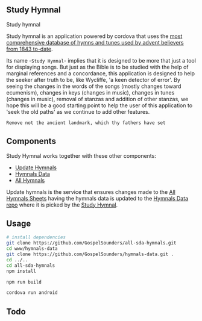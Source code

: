 ## Study Hymnal
Study hymnal 



Study hymnal is an application powered by cordova that uses the [most comprehensive database of hymns and tunes used by advent believers from 1843 to-date](https://github.com/GospelSounders/hymnals-data).

Its name -`Study Hymnal`- implies that it is designed to be more that just a tool for displaying songs. But just as the Bible is to be studied with the help of marginal references and a concordance, this application is designed to help the seeker after truth to be, like Wycliffe, 'a keen detector of error'. By seeing the changes in the words of the songs (mostly changes toward ecumenism), changes in keys (changes in music), changes in tunes (changes in music), removal of stanzas and addition of other stanzas, we hope this will be a good starting point to help the user of this application to 'seek the old paths' as we continue to add other features. 

`Remove not the ancient landmark, which thy fathers have set`


## Components
Study Hymnal works together with these other components:

  - [Update Hymnals](https://github.com/GospelSounders/updatehymnals)
  - [Hymnals Data](https://github.com/GospelSounders/hymnals-data)
  - [All Hymnals](https://docs.google.com/spreadsheets/d/16-cSCawG9fX__QXLWnPyC9-tBUDW2lW7lLhm5UfpEtI/edit?usp=sharing)

Update hymnals is the service that ensures changes made to the [All Hymnals Sheets](https://docs.google.com/spreadsheets/d/16-cSCawG9fX__QXLWnPyC9-tBUDW2lW7lLhm5UfpEtI/edit?usp=sharing) having the hymnals data is updated to the [Hymnals Data repo](https://github.com/GospelSounders/hymnals-data) where it is picked by the [Study Hymnal](https://github.com/GospelSounders/all-sda-hymnals).


## Usage


``` bash
# install dependencies
git clone https://github.com/GospelSounders/all-sda-hymnals.git
cd www/hymnals-data
git clone https://github.com/GospelSounders/hymnals-data.git .
cd ../..
cd all-sda-hymnals
npm install

npm run build

cordova run android
```

## Todo

